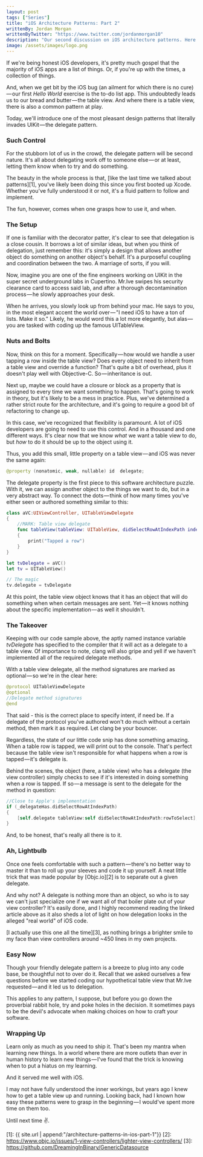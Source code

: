 ```yaml
---
layout: post
tags: ["Series"]
title: "iOS Architecture Patterns: Part 2"
writtenBy: Jordan Morgan
writtenByTwitter: "https://www.twitter.com/jordanmorgan10"
description: "Our second discussion on iOS architecture patterns. Here's how delegation is imprinted across Cocoa Touch."
image: /assets/images/logo.png
---
```

If we're being honest iOS developers, it's pretty much gospel that the majority of iOS apps are a list of things. Or, if you're up with the times, a collection of things.

And, when we get bit by the iOS bug (an ailment for which there is no cure) — our first _Hello World_ exercise is the to-do list app. This undoubtedly leads us to our bread and butter — the table view. And where there is a table view, there is also a common pattern at play.

Today, we'll introduce one of the most pleasant design patterns that literally invades UIKit — the delegate pattern.

### Such Control

For the stubborn lot of us in the crowd, the delegate pattern will be second nature. It's all about delegating work off to someone else — or at least, letting them know when to try and do something.

The beauty in the whole process is that, [like the last time we talked about patterns][1], you've likely been doing this since you first booted up Xcode. Whether you've fully understood it or not, it's a fluid pattern to follow and implement.

The fun, however, comes when one grasps how to use it, and when.

### The Setup

If one is familiar with the decorator patter, it's clear to see that delegation is a close cousin. It borrows a lot of similar ideas, but when you think of delegation, just remember this: it's simply a design that allows another object do something on another object's behalf. It's a purposeful coupling and coordination between the two. A marriage of sorts, if you will.

Now, imagine you are one of the fine engineers working on UIKit in the super secret underground labs in Cupertino. Mr.Ive swipes his security clearance card to access said lab, and after a thorough decontamination process — he slowly approaches your desk.

When he arrives, you slowly look up from behind your mac. He says to you, in the most elegant accent the world over — "I need iOS to have a ton of lists. Make it so." Likely, he would word this a lot more elegantly, but alas — you are tasked with coding up the famous UITableView.

### Nuts and Bolts

Now, think on this for a moment. Specifically — how would we handle a user tapping a row inside the table view? Does every object need to inherit from a table view and override a function? That's quite a bit of overhead, plus it doesn't play well with Objective-C. So — inheritance is out.

Next up, maybe we could have a closure or block as a property that is assigned to every time we want something to happen. That's going to work in theory, but it's likely to be a mess in practice. Plus, we've determined a rather strict route for the architecture, and it's going to require a good bit of refactoring to change up.

In this case, we've recognized that flexibility is paramount. A lot of iOS developers are going to need to use this control. And in a thousand and one different ways. It's clear now that we know _what_ we want a table view to do, but _how_ to do it should be up to the object using it.

Thus, you add this small, little property on a table view — and iOS was never the same again:
```swift
@property (nonatomic, weak, nullable) id  delegate;
```
The delegate property is the first piece to this software architecture puzzle. With it, we can assign another object to the things we want to do, but in a very abstract way. To connect the dots — think of how many times you've either seen or authored something similar to this:
```swift 
class aVC:UIViewController, UITableViewDelegate  
{  
    //MARK: Table view delegate  
    func tableView(tableView: UITableView, didSelectRowAtIndexPath indexPath: NSIndexPath)  
    {  
        print("Tapped a row")  
    }  
}

let tvDelegate = aVC()  
let tv = UITableView()

// The magic  
tv.delegate = tvDelegate
```
At this point, the table view object knows that it has an object that will do something when when certain messages are sent. Yet — it knows nothing about the specific implementation — as well it shouldn't.

### The Takeover

Keeping with our code sample above, the aptly named instance variable _tvDelegate_ has specified to the compiler that it will act as a delegate to a table view. Of importance to note, clang will also gripe and yell if we haven't implemented all of the required delegate methods.

With a table view delegate, all the method signatures are marked as optional — so we're in the clear here:
```swift
@protocol UITableViewDelegate  
@optional  
//Delegate method signatures  
@end
```
That said - this is the correct place to specify intent, if need be. If a delegate of the protocol you've authored won't do much without a certain method, then mark it as required. Let clang be your bouncer.

Regardless, the state of our little code snip has done something amazing. When a table row is tapped, we will print out to the console. That's perfect because the table view isn't responsible for what happens when a row is tapped — it's delegate is.

Behind the scenes, the object (here, a table view) who has a delegate (the view controller) simply checks to see if it's interested in doing something when a row is tapped. If so — a message is sent to the delegate for the method in question:
```swift
//Close to Apple's implementation  
if (_delegateHas.didSelectRowAtIndexPath)   
{   
    [self.delegate tableView:self didSelectRowAtIndexPath:rowToSelect];   
}
```
And, to be honest, that's really all there is to it.

### Ah, Lightbulb

Once one feels comfortable with such a pattern — there's no better way to master it than to roll up your sleeves and code it up yourself. A neat little trick that was made popular by [Objc.io][2] is to separate out a given delegate.

And why not? A delegate is nothing more than an object, so who is to say we can't just specialize one if we want all of that boiler plate out of your view controller? It's easily done, and I highly recommend reading the linked article above as it also sheds a lot of light on how delegation looks in the alleged "real world" of iOS code.

[I actually use this one all the time][3], as nothing brings a brighter smile to my face than view controllers around ~450 lines in my own projects.

### Easy Now

Though your friendly delegate pattern is a breeze to plug into any code base, be thoughtful not to over do it. Recall that we asked ourselves a few questions before we started coding our hypothetical table view that Mr.Ive requested — and it led us to delegation.

This applies to any pattern, I suppose, but before you go down the proverbial rabbit hole, try and poke holes in the decision. It sometimes pays to be the devil's advocate when making choices on how to craft your software.

### Wrapping Up

Learn only as much as you need to ship it. That's been my mantra when learning new things. In a world where there are more outlets than ever in human history to learn new things — I've found that the trick is knowing when to put a hiatus on my learning.

And it served me well with iOS.

I may not have fully understood the inner workings, but years ago I knew how to get a table view up and running. Looking back, had I known how easy these patterns were to grasp in the beginning — I would've spent more time on them too.

Until next time ✌️.

[1]: {{ site.url | append:"/architecture-patterns-in-ios-part-1"}}
[2]: https://www.objc.io/issues/1-view-controllers/lighter-view-controllers/
[3]: https://github.com/DreamingInBinary/GenericDatasource